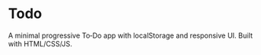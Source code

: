 # Todo
A minimal progressive To‑Do app with localStorage and responsive UI. Built with HTML/CSS/JS.
